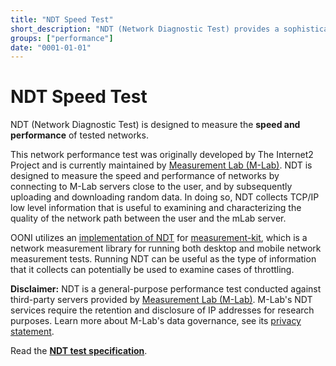 ```yaml
---
title: "NDT Speed Test"
short_description: "NDT (Network Diagnostic Test) provides a sophisticated speed and diagnostic test for understanding the performance of your network"
groups: ["performance"]
date: "0001-01-01"
---
```


# NDT Speed Test

NDT (Network Diagnostic Test) is designed to measure the **speed and
performance** of tested networks.

This network performance test was originally developed by The Internet2 Project
and is currently maintained by [Measurement Lab
(M-Lab)](http://www.measurementlab.net/tools/ndt/). NDT is designed to measure
the speed and performance of networks by connecting to M-Lab servers close to
the user, and by subsequently uploading and downloading random data. In doing
so, NDT collects TCP/IP low level information that is useful to examining and
characterizing the quality of the network path between the user and the mLab
server.

OONI utilizes an [implementation of NDT](https://github.com/measurement-kit/measurement-kit/tree/master/src/libmeasurement_kit/ndt)
for [measurement-kit](https://github.com/measurement-kit/measurement-kit),
which is a network measurement library for running both desktop and mobile
network measurement tests. Running NDT can be useful as the
type of information that it collects can potentially be used to examine cases
of throttling.

**Disclaimer:** NDT is a general-purpose performance test conducted against third-party servers provided by [Measurement Lab (M-Lab)](https://www.measurementlab.net/). M-Lab's NDT services require the
retention and disclosure of IP addresses for research purposes. Learn more about
M-Lab's data governance, see its [privacy statement](https://www.measurementlab.net/privacy/).

Read the **[NDT test specification](https://github.com/ooni/spec/blob/master/nettests/ts-022-ndt.md)**.
